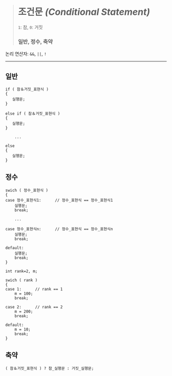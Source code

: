 ># 조건문 *(Conditional Statement)*
>`1`: 참, `0`: 거짓
>### 일반, 정수, 축약
논리 연산자: `&&`, `||`, `!`

---

## 일반
```angular2html
if ( 참＆거짓_표현식 )
{
   실행문;
}

else if ( 참＆거짓_표현식 )
{
   실행문;
}

    ...

else
{
   실행문;
}
```

## 정수
```
swich ( 정수_표현식 )
{
case 정수_표현식1:      // 정수_표현식 == 정수_표현식1
    실행문;
    break;

    ...
    
case 정수_표현식n:      // 정수_표현식 == 정수_표현식n
    실행문;
    break;

default:
    실행문;
    break;
}
```
```
int rank=2, m;

swich ( rank )
{
case 1:      // rank == 1
    m = 100;
    break;

case 2:      // rank == 2
    m = 200;
    break;

default:
    m = 10;
    break;
}
```

## 축약
`( 참＆거짓_표현식 ) ? 참_실행문 : 거짓_실행문;`